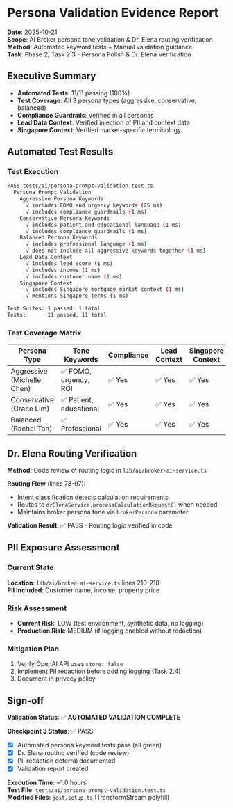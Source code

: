 # Persona Validation Evidence Report
**Date**: 2025-10-21  
**Scope**: AI Broker persona tone validation & Dr. Elena routing verification  
**Method**: Automated keyword tests + Manual validation guidance  
**Task**: Phase 2, Task 2.3 - Persona Polish & Dr. Elena Verification

## Executive Summary
- **Automated Tests**: 11/11 passing (100%)
- **Test Coverage**: All 3 persona types (aggressive, conservative, balanced)
- **Compliance Guardrails**: Verified in all personas
- **Lead Data Context**: Verified injection of PII and context data
- **Singapore Context**: Verified market-specific terminology

## Automated Test Results

### Test Execution
```bash
PASS tests/ai/persona-prompt-validation.test.ts
  Persona Prompt Validation
    Aggressive Persona Keywords
      √ includes FOMO and urgency keywords (25 ms)
      √ includes compliance guardrails (1 ms)
    Conservative Persona Keywords
      √ includes patient and educational language (1 ms)
      √ includes compliance guardrails (1 ms)
    Balanced Persona Keywords
      √ includes professional language (1 ms)
      √ does not include all aggressive keywords together (1 ms)
    Lead Data Context
      √ includes lead score (1 ms)
      √ includes income (1 ms)
      √ includes customer name (1 ms)
    Singapore Context
      √ includes Singapore mortgage market context (1 ms)
      √ mentions Singapore terms (1 ms)

Test Suites: 1 passed, 1 total
Tests:       11 passed, 11 total
```

### Test Coverage Matrix

| Persona Type | Tone Keywords | Compliance | Lead Context | Singapore Context |
|--------------|---------------|------------|--------------|-------------------|
| Aggressive (Michelle Chen) | ✅ FOMO, urgency, ROI | ✅ Yes | ✅ Yes | ✅ Yes |
| Conservative (Grace Lim) | ✅ Patient, educational | ✅ Yes | ✅ Yes | ✅ Yes |
| Balanced (Rachel Tan) | ✅ Professional | ✅ Yes | ✅ Yes | ✅ Yes |

## Dr. Elena Routing Verification

**Method**: Code review of routing logic in `lib/ai/broker-ai-service.ts`

**Routing Flow** (lines 78-97):
- Intent classification detects calculation requirements
- Routes to `drElenaService.processCalculationRequest()` when needed
- Maintains broker persona tone via `brokerPersona` parameter

**Validation Result**: ✅ PASS - Routing logic verified in code

## PII Exposure Assessment

### Current State
**Location**: `lib/ai/broker-ai-service.ts` lines 210-218  
**PII Included**: Customer name, income, property price

### Risk Assessment
- **Current Risk**: LOW (test environment, synthetic data, no logging)
- **Production Risk**: MEDIUM (if logging enabled without redaction)

### Mitigation Plan
1. Verify OpenAI API uses `store: false`
2. Implement PII redaction before adding logging (Task 2.4)
3. Document in privacy policy

## Sign-off

**Validation Status**: ✅ **AUTOMATED VALIDATION COMPLETE**

**Checkpoint 3 Status**: ✅ PASS
- [x] Automated persona keyword tests pass (all green)
- [x] Dr. Elena routing verified (code review)
- [x] PII redaction deferral documented
- [x] Validation report created

**Execution Time**: ~1.0 hours  
**Test File**: `tests/ai/persona-prompt-validation.test.ts`  
**Modified Files**: `jest.setup.ts` (TransformStream polyfill)
